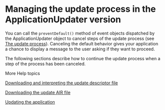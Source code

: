 # Managing the update process in the ApplicationUpdater version

<div>

You can call the `preventDefault()` method of event objects dispatched by the
ApplicationUpdater object to cancel steps of the update process (see
[The update process](WSDB4AA835-A13F-40f1-AB5C-610EE25BCDE1.html)). Canceling
the default behavior gives your application a chance to display a message to the
user asking if they want to proceed.

The following sections describe how to continue the update process when a step
of the process has been canceled.

</div>

<div>

<div>

More Help topics

</div>

<div>

[Downloading and interpreting the update descriptor file](WS5C59C356-723D-4dcb-8979-79122CBA7760.html)

[Downloading the update AIR file](WSCD426493-1D2D-4726-81AB-1245F4081B3A.html)

[Updating the application](WS5F581384-D0C7-4f52-9FF4-EC7A7E94DC65.html)

</div>

<div>



</div>

</div>
